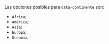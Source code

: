 Las opciones posibles para `data-continente` son:

* `África`;
* `América`;
* `Asia`;
* `Europa`;
* `Oceanía`.